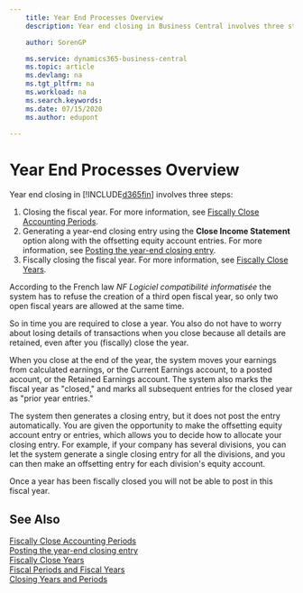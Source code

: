 ```yaml
---
    title: Year End Processes Overview
    description: Year end closing in Business Central involves three steps.

    author: SorenGP

    ms.service: dynamics365-business-central
    ms.topic: article
    ms.devlang: na
    ms.tgt_pltfrm: na
    ms.workload: na
    ms.search.keywords:
    ms.date: 07/15/2020
    ms.author: edupont

---
```

# Year End Processes Overview

Year end closing in [!INCLUDE[d365fin](../../includes/d365fin_md.md)] involves three steps:  

1. Closing the fiscal year. For more information, see [Fiscally Close Accounting Periods](how-to-fiscally-close-accounting-periods.md).  
2. Generating a year-end closing entry using the **Close Income Statement** option along with the offsetting equity account entries. For more information, see [Posting the year-end closing entry](how-to-post-the-year-end-closing-entry.md).  
3. Fiscally closing the fiscal year. For more information, see [Fiscally Close Years](how-to-fiscally-close-years.md).  

According to the French law *NF Logiciel compatibilité informatisée* the system has to refuse the creation of a third open fiscal year, so only two open fiscal years are allowed at the same time.  

So in time you are required to close a year. You also do not have to worry about losing details of transactions when you close because all details are retained, even after you (fiscally) close the year.  

When you close at the end of the year, the system moves your earnings from calculated earnings, or the Current Earnings account, to a posted account, or the Retained Earnings account. The system also marks the fiscal year as "closed," and marks all subsequent entries for the closed year as "prior year entries."  

The system then generates a closing entry, but it does not post the entry automatically. You are given the opportunity to make the offsetting equity account entry or entries, which allows you to decide how to allocate your closing entry. For example, if your company has several divisions, you can let the system generate a single closing entry for all the divisions, and you can then make an offsetting entry for each division's equity account.  

Once a year has been fiscally closed you will not be able to post in this fiscal year.  

## See Also

[Fiscally Close Accounting Periods](how-to-fiscally-close-accounting-periods.md)  
[Posting the year-end closing entry](how-to-post-the-year-end-closing-entry.md)  
[Fiscally Close Years](how-to-fiscally-close-years.md)  
[Fiscal Periods and Fiscal Years](fiscal-periods-and-fiscal-years.md)  
[Closing Years and Periods](../../year-close-years-periods.md)  

